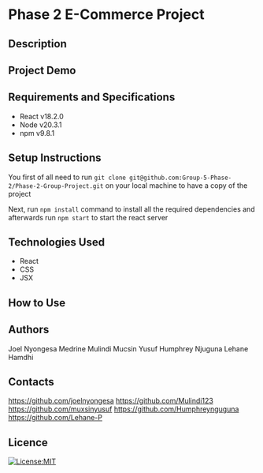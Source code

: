 # Phase 2 E-Commerce Project

## Description


## Project Demo


## Requirements and Specifications

* React v18.2.0
* Node v20.3.1
* npm v9.8.1

## Setup Instructions

You first of all need to run `git clone git@github.com:Group-5-Phase-2/Phase-2-Group-Project.git` on your local machine to have a copy of the project

Next, run `npm install` command to install all the required dependencies and afterwards run `npm start` to start the react server

## Technologies Used

* React
* CSS
* JSX



## How to Use


## Authors
Joel Nyongesa
Medrine Mulindi
Mucsin Yusuf
Humphrey Njuguna
Lehane Hamdhi


## Contacts
https://github.com/joelnyongesa
https://github.com/Mulindi123
https://github.com/muxsinyusuf
https://github.com/Humphreynguguna
https://github.com/Lehane-P


## Licence

[![License:MIT](https://img.shields.io/badge/License-MIT-yellow.svg)](https://opensource.org/licenses/MIT)